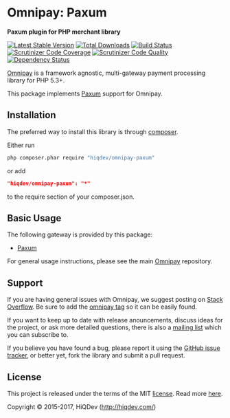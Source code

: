 # Omnipay: Paxum

**Paxum plugin for PHP merchant library**

[![Latest Stable Version](https://poser.pugx.org/hiqdev/omnipay-paxum/v/stable)](https://packagist.org/packages/hiqdev/omnipay-paxum)
[![Total Downloads](https://poser.pugx.org/hiqdev/omnipay-paxum/downloads)](https://packagist.org/packages/hiqdev/omnipay-paxum)
[![Build Status](https://img.shields.io/travis/hiqdev/omnipay-paxum.svg)](https://travis-ci.org/hiqdev/omnipay-paxum)
[![Scrutinizer Code Coverage](https://img.shields.io/scrutinizer/coverage/g/hiqdev/omnipay-paxum.svg)](https://scrutinizer-ci.com/g/hiqdev/omnipay-paxum/)
[![Scrutinizer Code Quality](https://img.shields.io/scrutinizer/g/hiqdev/omnipay-paxum.svg)](https://scrutinizer-ci.com/g/hiqdev/omnipay-paxum/)
[![Dependency Status](https://www.versioneye.com/php/hiqdev:omnipay-paxum/dev-master/badge.svg)](https://www.versioneye.com/php/hiqdev:omnipay-paxum/dev-master)

[Omnipay](https://github.com/omnipay/omnipay) is a framework agnostic, multi-gateway payment
processing library for PHP 5.3+.

This package implements [Paxum](https://paupal.com/) support for Omnipay.

## Installation

The preferred way to install this library is through [composer](http://getcomposer.org/download/).

Either run

```sh
php composer.phar require "hiqdev/omnipay-paxum"
```

or add

```json
"hiqdev/omnipay-paxum": "*"
```

to the require section of your composer.json.

## Basic Usage

The following gateway is provided by this package:

* [Paxum](http://paxum.com/)

For general usage instructions, please see the main [Omnipay](https://github.com/omnipay/omnipay) repository.

## Support

If you are having general issues with Omnipay, we suggest posting on
[Stack Overflow](http://stackoverflow.com/). Be sure to add the
[omnipay tag](http://stackoverflow.com/questions/tagged/omnipay) so it can be easily found.

If you want to keep up to date with release anouncements, discuss ideas for the project,
or ask more detailed questions, there is also a [mailing list](https://groups.google.com/forum/#!forum/omnipay) which
you can subscribe to.

If you believe you have found a bug, please report it using the [GitHub issue tracker](https://github.com/hiqdev/omnipay-paxum/issues),
or better yet, fork the library and submit a pull request.

## License

This project is released under the terms of the MIT [license](LICENSE).
Read more [here](http://choosealicense.com/licenses/mit).

Copyright © 2015-2017, HiQDev (http://hiqdev.com/)
